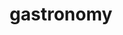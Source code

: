 ---
title: gastronomy
cascade:
    params:
        categories: gastronomy
        layout: 'gastronomy'
    target:
        kind: page
---